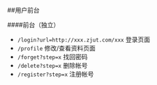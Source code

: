 ##用户前台

####前台（独立）
* `/login?url=http://xxx.zjut.com/xxx` 登录页面
* `/profile` 修改/查看资料页面
* `/forget?step=x` 找回密码
* `/delete?step=x` 删除帐号
* `/register?step=x` 注册帐号

